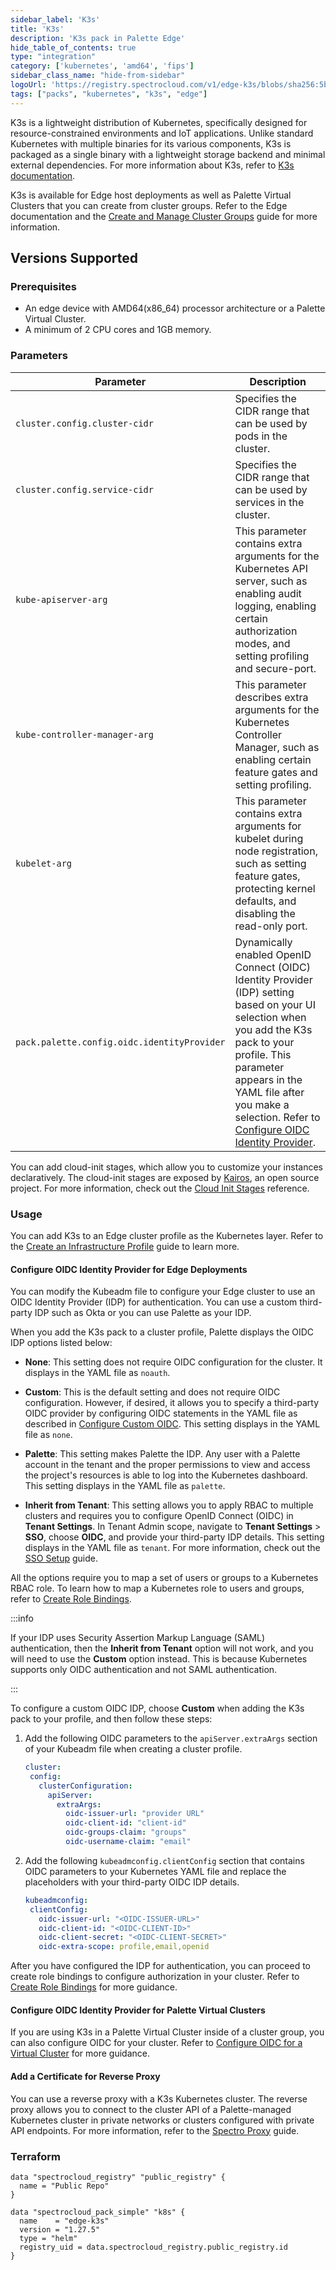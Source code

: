 ```yaml
---
sidebar_label: 'K3s'
title: 'K3s'
description: 'K3s pack in Palette Edge'
hide_table_of_contents: true
type: "integration"
category: ['kubernetes', 'amd64', 'fips']
sidebar_class_name: "hide-from-sidebar"
logoUrl: 'https://registry.spectrocloud.com/v1/edge-k3s/blobs/sha256:5b7f8a80330d6938056848905238efbbd085e2f0f86fd03d7be10ccdabf791c7?type=image/png'
tags: ["packs", "kubernetes", "k3s", "edge"]
---
```


K3s is a lightweight distribution of Kubernetes, specifically designed for resource-constrained environments and IoT applications. Unlike standard Kubernetes with multiple binaries for its various components, K3s is packaged as a single binary with a lightweight storage backend and minimal external dependencies. For more information about K3s, refer to [K3s documentation](https://docs.k3s.io/). 

K3s is available for Edge host deployments as well as Palette Virtual Clusters that you can create from cluster groups. Refer to the Edge documentation and the [Create and Manage Cluster Groups](https://docs.spectrocloud.com/clusters/cluster-groups/create-cluster-group#palette-virtual-cluster-configuration) guide for more information. 

## Versions Supported

<Tabs queryString="versions">
<TabItem label="1.27.X" value="k3s_1.27">

### Prerequisites

- An edge device with AMD64(x86_64) processor architecture or a Palette Virtual Cluster. 
- A minimum of 2 CPU cores and 1GB memory. 

### Parameters

|**Parameter**|**Description** |
|-------------|----------------|
| `cluster.config.cluster-cidr`| Specifies the CIDR range that can be used by pods in the cluster. | 
| `cluster.config.service-cidr`| Specifies the CIDR range that can be used by services in the cluster.|
| `kube-apiserver-arg`| This parameter contains extra arguments for the Kubernetes API server, such as enabling audit logging, enabling certain authorization modes, and setting profiling and secure-port.|
|`kube-controller-manager-arg` | This parameter describes extra arguments for the Kubernetes Controller Manager, such as enabling certain feature gates and setting profiling. |
| `kubelet-arg` |  This parameter contains extra arguments for kubelet during node registration, such as setting feature gates, protecting kernel defaults, and disabling the read-only port. |
| `pack.palette.config.oidc.identityProvider` | Dynamically enabled OpenID Connect (OIDC) Identity Provider (IDP) setting based on your UI selection when you add the K3s pack to your profile. This parameter appears in the YAML file after you make a selection. Refer to [Configure OIDC Identity Provider](#configure-custom-oidc). |

You can add cloud-init stages, which allow you to customize your instances declaratively. The cloud-init stages are exposed by [Kairos](https://kairos.io/docs/architecture/cloud-init/), an open source project. For more information, check out the [Cloud Init Stages](../clusters/edge/edge-configuration/cloud-init.md) reference.

### Usage

You can add K3s to an Edge cluster profile as the Kubernetes layer. Refer to the [Create an Infrastructure Profile](../profiles/cluster-profiles/create-cluster-profiles/create-infrastructure-profile.md) guide to learn more.

#### Configure OIDC Identity Provider for Edge Deployments

You can modify the Kubeadm file to configure your Edge cluster to use an OIDC Identity Provider (IDP) for authentication. 
You can use a custom third-party IDP such as Okta or you can use Palette as your IDP. 

When you add the K3s pack to a cluster profile, Palette displays the OIDC IDP options listed below:

- **None**: This setting does not require OIDC configuration for the cluster. It displays in the YAML file as `noauth`. 

- **Custom**: This is the default setting and does not require OIDC configuration. However, if desired, it allows you to specify a third-party OIDC provider by configuring OIDC statements in the YAML file as described in [Configure Custom OIDC](kubernetes-edge.md#configure-custom-oidc). This setting displays in the YAML file as `none`.

- **Palette**: This setting makes Palette the IDP. Any user with a Palette account in the tenant and the proper permissions to view and access the project's resources is able to log into the Kubernetes dashboard. This setting displays in the YAML file as `palette`.

- **Inherit from Tenant**: This setting allows you to apply RBAC to multiple clusters and requires you to configure OpenID Connect (OIDC) in **Tenant Settings**. In Tenant Admin scope, navigate to **Tenant Settings** > **SSO**, choose **OIDC**, and provide your third-party IDP details. This setting displays in the YAML file as `tenant`. For more information, check out the [SSO Setup](../user-management/saml-sso/enable-saml.md) guide.

All the options require you to map a set of users or groups to a Kubernetes RBAC role. To learn how to map a Kubernetes role to users and groups, refer to [Create Role Bindings](../clusters/cluster-management/cluster-rbac.md#create-role-bindings). 

:::info

If your IDP uses Security Assertion Markup Language (SAML) authentication, then the **Inherit from Tenant** option will not work, and you will need to use the **Custom** option instead. This is because Kubernetes supports only OIDC authentication and not SAML authentication.

:::

To configure a custom OIDC IDP, choose **Custom** when adding the K3s pack to your profile, and then follow these steps:

1. Add the following OIDC parameters to the `apiServer.extraArgs` section of your Kubeadm file when creating a cluster profile.

   ```yaml
   cluster:
    config:
      clusterConfiguration:
        apiServer:
          extraArgs:
            oidc-issuer-url: "provider URL"
            oidc-client-id: "client-id"
            oidc-groups-claim: "groups"
            oidc-username-claim: "email"
   ```
2. Add the following `kubeadmconfig.clientConfig` section that contains OIDC parameters to your Kubernetes YAML file and replace the placeholders with your third-party OIDC IDP details.
   ```yaml
   kubeadmconfig:
    clientConfig:
      oidc-issuer-url: "<OIDC-ISSUER-URL>"
      oidc-client-id: "<OIDC-CLIENT-ID>"
      oidc-client-secret: "<OIDC-CLIENT-SECRET>"
      oidc-extra-scope: profile,email,openid
   ```

After you have configured the IDP for authentication, you can proceed to create role bindings to configure authorization in your cluster. Refer to [Create Role Bindings](../clusters/cluster-management/cluster-rbac.md#create-role-bindings) for more guidance. 

#### Configure OIDC Identity Provider for Palette Virtual Clusters

If you are using K3s in a Palette Virtual Cluster inside of a cluster group, you can also configure OIDC for your cluster. Refer to [Configure OIDC for a Virtual Cluster](../clusters/palette-virtual-clusters/configure-oidc-virtual-cluster.md) for more guidance.

#### Add a Certificate for Reverse Proxy

You can use a reverse proxy with a K3s Kubernetes cluster. The reverse proxy allows you to connect to the cluster API of a Palette-managed Kubernetes cluster in private networks or clusters configured with private API endpoints. For more information, refer to the [Spectro Proxy](frp.md) guide.


### Terraform

```hcl
data "spectrocloud_registry" "public_registry" {
  name = "Public Repo"
}

data "spectrocloud_pack_simple" "k8s" {
  name    = "edge-k3s"
  version = "1.27.5"
  type = "helm"
  registry_uid = data.spectrocloud_registry.public_registry.id
}
```

</TabItem>
</Tabs>




